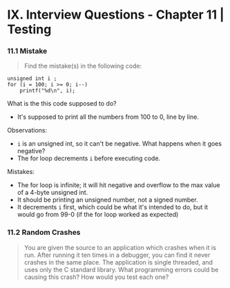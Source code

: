 # IX. Interview Questions - Chapter 11 | Testing

### 11.1 Mistake
> Find the mistake(s) in the following code:

```
unsigned int i ;
for (i = 100; i >= 0; i--)
    printf("%d\n", i);
```

What is the this code supposed to do?
- It's supposed to print all the numbers from 100 to 0, line by line.

Observations:
- `i` is an unsigned int, so it can't be negative. What happens when it goes negative?
- The for loop decrements `i` before executing code.

Mistakes:
- The for loop is infinite; it will hit negative and overflow to the max value of a 4-byte unsigned int.
- It should be printing an unsigned number, not a signed number.
- It decrements `i` first, which could be what it's intended to do, but it would go from 99-0 (if the for loop worked as expected)

### 11.2 Random Crashes
> You are given the source to an application which crashes when it is run. After running it ten times in a debugger, you can find it never crashes in the same place. The application is single threaded, and uses only the C standard library. What programming errors could be causing this crash? How would you test each one?

